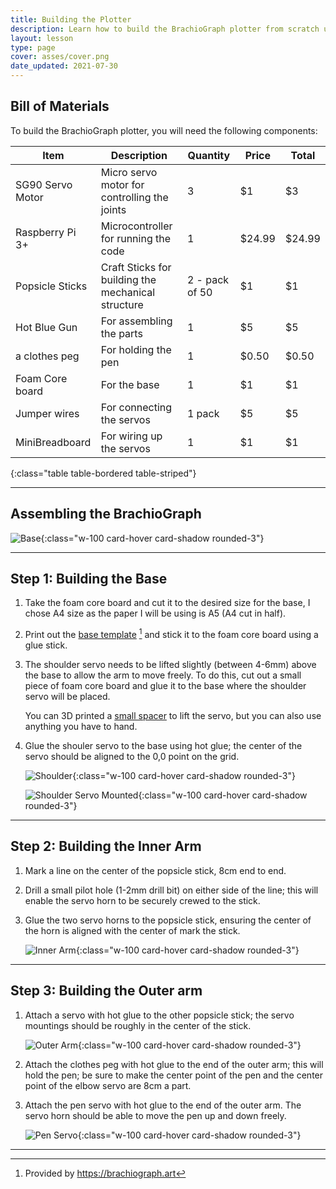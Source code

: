 ```yaml
---
title: Building the Plotter
description: Learn how to build the BrachioGraph plotter from scratch using simple components and tools.
layout: lesson
type: page
cover: asses/cover.png
date_updated: 2021-07-30
---
```


## Bill of Materials

To build the BrachioGraph plotter, you will need the following components:

Item             | Description                                        | Quantity       | Price  | Total
-----------------|----------------------------------------------------|----------------|--------|-------
SG90 Servo Motor | Micro servo motor for controlling the joints       | 3              | $1     | $3
Raspberry Pi 3+  | Microcontroller for running the code               | 1              | $24.99 | $24.99
Popsicle Sticks  | Craft Sticks for building the mechanical structure | 2 - pack of 50 | $1     | $1
Hot Blue Gun     | For assembling the parts                           | 1              | $5     | $5
a clothes peg    | For holding the pen                                | 1              | $0.50  | $0.50
Foam Core board  | For the base                                       | 1              | $1     | $1
Jumper wires     | For connecting the servos                          | 1 pack         | $5     | $5
MiniBreadboard   | For wiring up the servos                           | 1              | $1     | $1
{:class="table table-bordered table-striped"}

---

## Assembling the BrachioGraph

![Base](assets/base.jpg){:class="w-100 card-hover card-shadow rounded-3"}

---

## Step 1: Building the Base

1. Take the foam core board and cut it to the desired size for the base, I chose A4 size as the paper I will be using is A5 (A4 cut in half).

1. Print out the [base template](assets/template-grid.pdf) [^1] and stick it to the foam core board using a glue stick.

1. The shoulder servo needs to be lifted slightly (between 4-6mm) above the base to allow the arm to move freely. To do this, cut out a small piece of foam core board and glue it to the base where the shoulder servo will be placed.
  
    You can 3D printed a [small spacer](assets/base.stl) to lift the servo, but you can also use anything you have to hand.

1. Glue the shouler servo to the base using hot glue; the center of the servo should be aligned to the 0,0 point on the grid.

    ![Shoulder](assets/shoulder.jpg){:class="w-100 card-hover card-shadow rounded-3"}

    ![Shoulder Servo Mounted](assets/base_servo.jpg){:class="w-100 card-hover card-shadow rounded-3"}

---

## Step 2: Building the  Inner Arm

1. Mark a line on the center of the popsicle stick, 8cm end to end.

1. Drill a small pilot hole (1-2mm drill bit) on either side of the line; this will enable the servo horn to be securely crewed to the stick.

1. Glue the two servo horns to the popsicle stick, ensuring the center of the horn is aligned with the center of mark the stick.

    ![Inner Arm](assets/inner_arm.jpg){:class="w-100 card-hover card-shadow rounded-3"}

---

## Step 3: Building the Outer arm

1. Attach a servo with hot glue to the other popsicle stick; the servo mountings should be roughly in the center of the stick.

    ![Outer Arm](assets/outer_arm.jpg){:class="w-100 card-hover card-shadow rounded-3"}

1. Attach the clothes peg with hot glue to the end of the outer arm; this will hold the pen; be sure to make the center point of the pen and the center point of the elbow servo are 8cm a part.

1. Attach the pen servo with hot glue to the end of the outer arm. The servo horn should be able to move the pen up and down freely.

    ![Pen Servo](assets/pen_servo.jpg){:class="w-100 card-hover card-shadow rounded-3"}

[^1]: Provided by <https://brachiograph.art>

---
